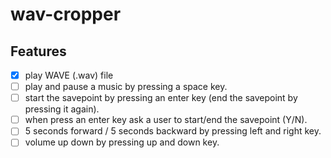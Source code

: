 # wav-cropper

## Features

- [x] play WAVE (.wav) file
- [ ] play and pause a music by pressing a space key.
- [ ] start the savepoint by pressing an enter key (end the savepoint by pressing it again).
- [ ] when press an enter key ask a user to start/end the savepoint (Y/N).
- [ ] 5 seconds forward / 5 seconds backward by pressing left and right key.
- [ ] volume up down by pressing up and down key.
